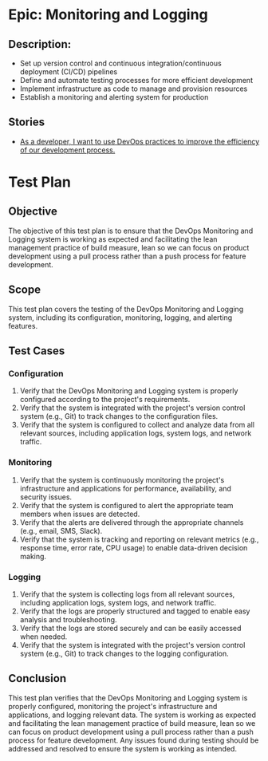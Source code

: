 # Epic: Monitoring and Logging
## Description:
* Set up version control and continuous integration/continuous deployment (CI/CD) pipelines 
* Define and automate testing processes for more efficient development 
* Implement infrastructure as code to manage and provision resources 
* Establish a monitoring and alerting system for production
## Stories
* [As a developer, I want to use DevOps practices to improve the efficiency of our development process.](stories/story_DevOps.md)
# Test Plan

## Objective
The objective of this test plan is to ensure that the DevOps Monitoring and Logging system is working as expected and facilitating the lean management practice of build measure, lean so we can focus on product development using a pull process rather than a push process for feature development.

## Scope
This test plan covers the testing of the DevOps Monitoring and Logging system, including its configuration, monitoring, logging, and alerting features.

## Test Cases

### Configuration
1. Verify that the DevOps Monitoring and Logging system is properly configured according to the project's requirements.
2. Verify that the system is integrated with the project's version control system (e.g., Git) to track changes to the configuration files.
3. Verify that the system is configured to collect and analyze data from all relevant sources, including application logs, system logs, and network traffic.

### Monitoring
1. Verify that the system is continuously monitoring the project's infrastructure and applications for performance, availability, and security issues.
2. Verify that the system is configured to alert the appropriate team members when issues are detected.
3. Verify that the alerts are delivered through the appropriate channels (e.g., email, SMS, Slack).
4. Verify that the system is tracking and reporting on relevant metrics (e.g., response time, error rate, CPU usage) to enable data-driven decision making.

### Logging
1. Verify that the system is collecting logs from all relevant sources, including application logs, system logs, and network traffic.
2. Verify that the logs are properly structured and tagged to enable easy analysis and troubleshooting.
3. Verify that the logs are stored securely and can be easily accessed when needed.
4. Verify that the system is integrated with the project's version control system (e.g., Git) to track changes to the logging configuration.

## Conclusion
This test plan verifies that the DevOps Monitoring and Logging system is properly configured, monitoring the project's infrastructure and applications, and logging relevant data. The system is working as expected and facilitating the lean management practice of build measure, lean so we can focus on product development using a pull process rather than a push process for feature development. Any issues found during testing should be addressed and resolved to ensure the system is working as intended.